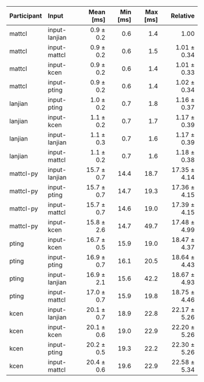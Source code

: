 | Participant | Input | Mean [ms] | Min [ms] | Max [ms] | Relative |
|:---|:---|---:|---:|---:|---:|
| mattcl | input-lanjian | 0.9 ± 0.2 | 0.6 | 1.4 | 1.00 |
| mattcl | input-mattcl | 0.9 ± 0.2 | 0.6 | 1.5 | 1.01 ± 0.34 |
| mattcl | input-kcen | 0.9 ± 0.2 | 0.6 | 1.4 | 1.01 ± 0.33 |
| mattcl | input-pting | 0.9 ± 0.2 | 0.6 | 1.4 | 1.02 ± 0.34 |
| lanjian | input-pting | 1.0 ± 0.2 | 0.7 | 1.8 | 1.16 ± 0.37 |
| lanjian | input-kcen | 1.1 ± 0.2 | 0.7 | 1.7 | 1.17 ± 0.39 |
| lanjian | input-lanjian | 1.1 ± 0.3 | 0.7 | 1.6 | 1.17 ± 0.39 |
| lanjian | input-mattcl | 1.1 ± 0.2 | 0.7 | 1.6 | 1.18 ± 0.38 |
| mattcl-py | input-lanjian | 15.7 ± 0.7 | 14.4 | 18.7 | 17.35 ± 4.14 |
| mattcl-py | input-pting | 15.7 ± 0.7 | 14.7 | 19.3 | 17.36 ± 4.15 |
| mattcl-py | input-mattcl | 15.7 ± 0.7 | 14.6 | 19.0 | 17.39 ± 4.15 |
| mattcl-py | input-kcen | 15.8 ± 2.6 | 14.7 | 49.7 | 17.48 ± 4.99 |
| pting | input-kcen | 16.7 ± 0.5 | 15.9 | 19.0 | 18.47 ± 4.37 |
| pting | input-pting | 16.9 ± 0.7 | 16.1 | 20.5 | 18.64 ± 4.43 |
| pting | input-lanjian | 16.9 ± 2.1 | 15.6 | 42.2 | 18.67 ± 4.93 |
| pting | input-mattcl | 17.0 ± 0.7 | 15.9 | 19.8 | 18.75 ± 4.46 |
| kcen | input-lanjian | 20.1 ± 0.7 | 18.9 | 22.8 | 22.17 ± 5.26 |
| kcen | input-kcen | 20.1 ± 0.6 | 19.0 | 22.9 | 22.20 ± 5.26 |
| kcen | input-pting | 20.2 ± 0.5 | 19.3 | 22.2 | 22.30 ± 5.26 |
| kcen | input-mattcl | 20.4 ± 0.6 | 19.6 | 22.9 | 22.58 ± 5.34 |

